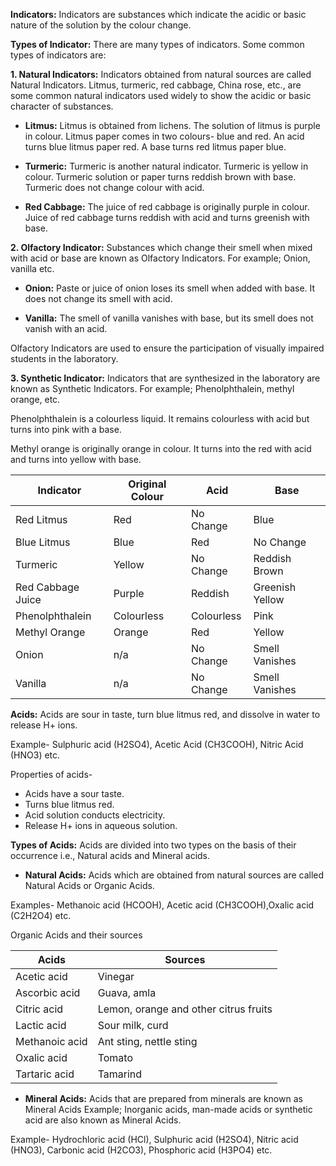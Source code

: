 **Indicators:** Indicators are substances which indicate the acidic or basic nature of the solution by the colour change.


**Types of Indicator:** There are many types of indicators. Some common types of indicators are:

**1. Natural Indicators:** Indicators obtained from natural sources are called Natural Indicators. Litmus, turmeric, red cabbage, China rose, etc., are some common natural indicators used widely to show the acidic or basic character of substances.

* **Litmus:** Litmus is obtained from lichens. The solution of litmus is purple in colour. Litmus paper comes in two colours- blue and red.
An acid turns blue litmus paper red.
A base turns red litmus paper blue.

* **Turmeric:** Turmeric is another natural indicator. Turmeric is yellow in colour. Turmeric solution or paper turns reddish brown with base. Turmeric does not change colour with acid.

* **Red Cabbage:** The juice of red cabbage is originally purple in colour. Juice of red cabbage turns reddish with acid and turns greenish with base.

**2. Olfactory Indicator:** Substances which change their smell when mixed with acid or base are known as Olfactory Indicators. For example; Onion, vanilla etc.

* **Onion:** Paste or juice of onion loses its smell when added with base. It does not change its smell with acid.

* **Vanilla:** The smell of vanilla vanishes with base, but its smell does not vanish with an acid.

Olfactory Indicators are used to ensure the participation of visually impaired students in the laboratory.

**3. Synthetic Indicator:** Indicators that are synthesized in the laboratory are known as Synthetic Indicators. For example; Phenolphthalein, methyl orange, etc.

Phenolphthalein is a colourless liquid. It remains colourless with acid but turns into pink with a base.

Methyl orange is originally orange in colour. It turns into the red with acid and turns into yellow with base.

|Indicator|Original Colour|Acid|Base|
|---------|---------------|----|----|
|Red Litmus|Red|No Change|Blue|
|Blue Litmus|Blue|Red|No Change|
|Turmeric|Yellow|No Change|Reddish Brown|
|Red Cabbage Juice|Purple|Reddish|Greenish Yellow|
|Phenolphthalein|Colourless|Colourless|Pink|
|Methyl Orange|Orange|Red|Yellow|
|Onion|n/a|No Change|Smell Vanishes|
|Vanilla|n/a|No Change|Smell Vanishes|

**Acids:** Acids are sour in taste, turn blue litmus red, and dissolve in water to release H+ ions.

Example- Sulphuric acid (H2SO4), Acetic Acid (CH3COOH), Nitric Acid (HNO3) etc.

Properties of acids-
* Acids have a sour taste.
* Turns blue litmus red.
* Acid solution conducts electricity.
* Release H+ ions in aqueous solution.

**Types of Acids:** Acids are divided into two types on the basis of their occurrence i.e., Natural acids and Mineral acids.

* **Natural Acids:** Acids which are obtained from natural sources are called Natural Acids or Organic Acids.

Examples- Methanoic acid (HCOOH), Acetic acid (CH3COOH),Oxalic acid (C2H2O4) etc.

Organic Acids and their sources

|Acids|Sources|
|-----|-------|
|Acetic acid|Vinegar|
|Ascorbic acid|Guava, amla|
|Citric acid|Lemon, orange and other citrus fruits|
|Lactic acid|Sour milk, curd|
|Methanoic acid|Ant sting, nettle sting|
|Oxalic acid|Tomato|
|Tartaric acid|Tamarind|

* **Mineral Acids:** Acids that are prepared from minerals are known as Mineral Acids Example; Inorganic acids, man-made acids or synthetic acid are also known as Mineral Acids.

Example-  Hydrochloric acid (HCl), Sulphuric acid (H2SO4), Nitric acid (HNO3), Carbonic acid (H2CO3), Phosphoric acid (H3PO4) etc.


